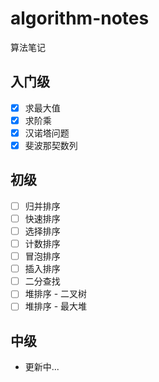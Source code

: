 # algorithm-notes
算法笔记

## 入门级

* [x] 求最大值
* [x] 求阶乘
* [x] 汉诺塔问题
* [x] 斐波那契数列

## 初级

* [ ] 归并排序
* [ ] 快速排序
* [ ] 选择排序
* [ ] 计数排序
* [ ] 冒泡排序
* [ ] 插入排序
* [ ] 二分查找 
* [ ] 堆排序 - 二叉树
* [ ] 堆排序 - 最大堆

## 中级

* 更新中...
